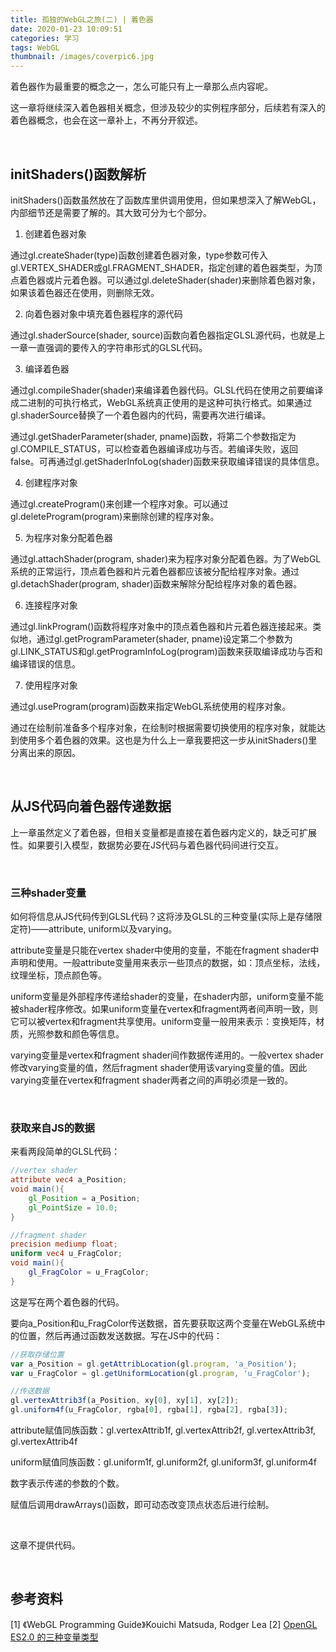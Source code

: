 ```yaml
---
title: 孤独的WebGL之旅(二) | 着色器
date: 2020-01-23 10:09:51
categories: 学习
tags: WebGL
thumbnail: /images/coverpic6.jpg
---
```


着色器作为最重要的概念之一，怎么可能只有上一章那么点内容呢。

这一章将继续深入着色器相关概念，但涉及较少的实例程序部分，后续若有深入的着色器概念，也会在这一章补上，不再分开叙述。

<!-- more -->

&emsp;
## initShaders()函数解析

initShaders()函数虽然放在了函数库里供调用使用，但如果想深入了解WebGL，内部细节还是需要了解的。其大致可分为七个部分。

1. 创建着色器对象

通过gl.createShader(type)函数创建着色器对象，type参数可传入gl.VERTEX_SHADER或gl.FRAGMENT_SHADER，指定创建的着色器类型，为顶点着色器或片元着色器。可以通过gl.deleteShader(shader)来删除着色器对象，如果该着色器还在使用，则删除无效。

2. 向着色器对象中填充着色器程序的源代码

通过gl.shaderSource(shader, source)函数向着色器指定GLSL源代码，也就是上一章一直强调的要传入的字符串形式的GLSL代码。

3. 编译着色器

通过gl.compileShader(shader)来编译着色器代码。GLSL代码在使用之前要编译成二进制的可执行格式，WebGL系统真正使用的是这种可执行格式。如果通过gl.shaderSource替换了一个着色器内的代码，需要再次进行编译。

通过gl.getShaderParameter(shader, pname)函数，将第二个参数指定为gl.COMPILE_STATUS，可以检查着色器编译成功与否。若编译失败，返回false。可再通过gl.getShaderInfoLog(shader)函数来获取编译错误的具体信息。

4. 创建程序对象

通过gl.createProgram()来创建一个程序对象。可以通过gl.deleteProgram(program)来删除创建的程序对象。

5. 为程序对象分配着色器

通过gl.attachShader(program, shader)来为程序对象分配着色器。为了WebGL系统的正常运行，顶点着色器和片元着色器都应该被分配给程序对象。通过gl.detachShader(program, shader)函数来解除分配给程序对象的着色器。

6. 连接程序对象

通过gl.linkProgram()函数将程序对象中的顶点着色器和片元着色器连接起来。类似地，通过gl.getProgramParameter(shader, pname)设定第二个参数为gl.LINK_STATUS和gl.getProgramInfoLog(program)函数来获取编译成功与否和编译错误的信息。

7. 使用程序对象

通过gl.useProgram(program)函数来指定WebGL系统使用的程序对象。

通过在绘制前准备多个程序对象，在绘制时根据需要切换使用的程序对象，就能达到使用多个着色器的效果。这也是为什么上一章我要把这一步从initShaders()里分离出来的原因。

&emsp;
## 从JS代码向着色器传递数据
上一章虽然定义了着色器，但相关变量都是直接在着色器内定义的，缺乏可扩展性。如果要引入模型，数据势必要在JS代码与着色器代码间进行交互。

&emsp;
### 三种shader变量
如何将信息从JS代码传到GLSL代码？这将涉及GLSL的三种变量(实际上是存储限定符)——attribute, uniform以及varying。

attribute变量是只能在vertex shader中使用的变量，不能在fragment shader中声明和使用。一般attribute变量用来表示一些顶点的数据，如：顶点坐标，法线，纹理坐标，顶点颜色等。

uniform变量是外部程序传递给shader的变量，在shader内部，uniform变量不能被shader程序修改。如果uniform变量在vertex和fragment两者间声明一致，则它可以被vertex和fragment共享使用。uniform变量一般用来表示：变换矩阵，材质，光照参数和颜色等信息。

varying变量是vertex和fragment shader间作数据传递用的。一般vertex shader修改varying变量的值，然后fragment shader使用该varying变量的值。因此varying变量在vertex和fragment shader两者之间的声明必须是一致的。

&emsp;
### 获取来自JS的数据
来看两段简单的GLSL代码：

```glsl
//vertex shader
attribute vec4 a_Position;
void main(){
    gl_Position = a_Position;
    gl_PointSize = 10.0;
}

//fragment shader
precision mediump float;
uniform vec4 u_FragColor;
void main(){
    gl_FragColor = u_FragColor;
}
```

这是写在两个着色器的代码。

要向a_Position和u_FragColor传送数据，首先要获取这两个变量在WebGL系统中的位置，然后再通过函数发送数据。写在JS中的代码：

```js
//获取存储位置
var a_Position = gl.getAttribLocation(gl.program, 'a_Position');
var u_FragColor = gl.getUniformLocation(gl.program, 'u_FragColor');

//传送数据
gl.vertexAttrib3f(a_Position, xy[0], xy[1], xy[2]);
gl.uniform4f(u_FragColor, rgba[0], rgba[1], rgba[2], rgba[3]);
```
attribute赋值同族函数：gl.vertexAttrib1f, gl.vertexAttrib2f, gl.vertexAttrib3f, gl.vertexAttrib4f

uniform赋值同族函数：gl.uniform1f, gl.uniform2f, gl.uniform3f, gl.uniform4f

数字表示传递的参数的个数。

赋值后调用drawArrays()函数，即可动态改变顶点状态后进行绘制。

&emsp;

这章不提供代码。

&emsp;
## 参考资料
[1] 《WebGL Programming Guide》Kouichi Matsuda, Rodger Lea
[2] [OpenGL ES2.0 的三种变量类型](https://blog.csdn.net/Jackers679/article/details/6848085)